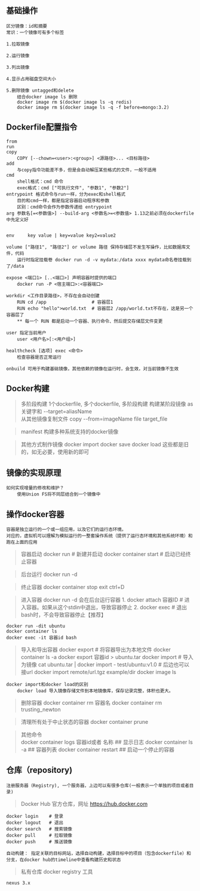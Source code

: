 ## 基础操作

	区分镜像：id和摘要
	常识：一个镜像可有多个标签

	1.拉取镜像

	2.运行镜像

	3.列出镜像

	4.显示占用磁盘空间大小

	5.删除镜像 untagged和delete 
		结合docker image ls 删除
		docker image rm $(docker image ls -q redis)
		docker image rm $(docker image ls -q -f before=mongo:3.2)

	 
	
## Dockerfile配置指令

	from
	run
	copy
		COPY [--chown=<user>:<group>] <源路径>... <目标路径>
	add  
		与copy指令功能差不多，但是会自动解压某些格式的文件，一般不适用
	cmd
		shell格式：cmd 命令
		exec格式：cmd ["可执行文件", "参数1", "参数2"]
	entrypoint 格式命令与run一样，分为exec和shell格式
		目的和cmd一样，都是指定容器启动程序和参数
		区别：cmd命令会作为参数传递给 entrypoint
	arg 参数名[=<参数值>] --build-arg <参数名>=<参数值> 1.13之前必须在dockerfile中先定义好
	
	
	env 	key value | key=value key2=value2

	volume ["路径1", "路径2"] or volume 路径 保持存储层不发生写操作，比如数据库文件，代码
		运行时指定挂载卷 docker run -d -v mydata:/data xxxx mydata命名卷挂载到了/data

	expose <端口1> [..<端口>] 声明容器时提供的端口
		docker run -P <宿主端口>:<容器端口>	

	workdir <工作目录路径>，不存在会自动创建
		RUN cd /app					# 容器层1
		RUN echo "hello">world.txt 	# 容器层2 /app/world.txt不存在，这是另一个容器层了
		** 每一个 RUN 都是启动一个容器、执行命令、然后提交存储层文件变更

	user 指定当前用户
		user <用户名>[:<用户组>]

	healthcheck [选项] exec <命令>
		检查容器是否正常运行

	onbuild 可用于构建基础镜像，其他依赖的镜像在运行时，会生效，对当前镜像不生效		

## Docker构建
>	多阶段构建 
	1个dockerfile, 多个dockerfile, 多阶段构建
	构建某阶段镜像 as关键字和 --target=aliasName	
	从其他镜像复制文件 copy --from=imageName file target_file		

> manifest 构建多种系统支持的docker镜像

> 其他方式制作镜像
	docker import
	docker save
	docker load 
	这些都是旧的，如无必要，使用新的即可	

## 镜像的实现原理
	如何实现增量的修改和维护？
		使用Union FS将不同层结合到一个镜像中

## 操作docker容器
	容器是独立运行的一个或一组应用，以及它们的运行态环境。
	对应的，虚拟机可以理解为模拟运行的一整套操作系统（提供了运行态环境和其他系统环境）和跑在上面的应用	

> 容器启动
	docker run 				# 新建并启动
	docker container start 	# 启动已经终止容器		

> 后台运行
	docker run -d

> 终止容器
	docker container stop 
	exit
	ctrl+D

> 进入容器
	docker run -d 会在后台运行容器
	1. docker attach 容器ID 	# 进入容器。如果从这个stdin中退出，导致容器停止
	2. docker exec				# 退出bash时，不会导致容器停止【推荐】

	docker run -dit ubuntu
	docker container ls 
	docker exec -it 容器id bash  

> 导入和导出容器
	docker export # 将容器导出为本地文件
		docker container ls -a
		docker export 容器id > ubuntu.tar
	docker import # 导入为镜像
		cat ubuntu.tar | docker import - test/ubuntu:v1.0  # 后边也可以接url docker import remote/url.tgz example/dir
		docker image ls
		
	docker import和docker load的区别
		docker load 导入镜像存储文件到本地镜像库，保存记录完整，体积也更大。	

> 删除容器
	docker container rm 容器名
		docker container rm trusting_newton

> 清理所有处于中止状态的容器
	docker container prune		

		
> 其他命令	
	docker container logs 容器id或者 名称 	## 显示日志
	docker container ls -a  				## 容器列表
	docker container restart 				## 启动一个停止的容器

## 仓库（repository)
	注册服务器（Registry), 一个服务器，上边可以有很多仓库(一般表示一个单独的项目或者目录)

> Docker Hub
	官方仓库，网址 https://hub.docker.com

	docker login 	# 登录
	docker logout 	# 退出
	docker search 	# 搜索镜像
	docker pull 	# 拉取镜像
	docker push 	# 推送镜像

	自动构建： 指定关联的目标网站，选择自动构建，选择目标中的项目（包含dockerfile）和分支，在docker hub的timeline中查看构建历史和状态

> 私有仓库
	docker registry 工具

	nexus 3.x 	
